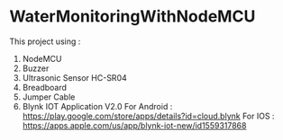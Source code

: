 # WaterMonitoringWithNodeMCU
This project using :
1. NodeMCU
2. Buzzer
3. Ultrasonic Sensor HC-SR04
4. Breadboard
5. Jumper Cable
6. Blynk IOT Application V2.0
   For Android : https://play.google.com/store/apps/details?id=cloud.blynk
   For IOS     : https://apps.apple.com/us/app/blynk-iot-new/id1559317868

